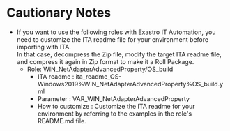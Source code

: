 # Cautionary Notes

* If you want to use the following roles with Exastro IT Automation, you need to customize the ITA readme file for your environment before importing with ITA.  
  In that case, decompress the Zip file, modify the target ITA readme file, and compress it again in Zip format to make it a Roll Package.  
  * Role: WIN_NetAdapterAdvancedProperty/OS_build  
    * ITA readme : ita_readme_OS-Windows2019%WIN_NetAdapterAdvancedProperty%OS_build.yml  
    * Parameter : VAR_WIN_NetAdapterAdvancedProperty  
    * How to customize : Customize the ITA readme for your environment by referring to the examples in the role's README.md file.  
